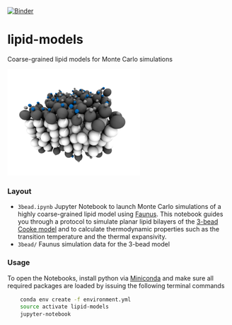 [![Binder](https://mybinder.org/badge.svg)](https://mybinder.org/v2/gh/gitesei/lipid-models/master)

# lipid-models
Coarse-grained lipid models for Monte Carlo simulations

<img src="https://github.com/gitesei/lipid-models/blob/master/bilayer.png" width="300">

### Layout

- `3bead.ipynb` Jupyter Notebook to launch Monte Carlo simulations of a highly coarse-grained lipid model using [Faunus](http://mlund.github.io/faunus/). This notebook guides you through a protocol to simulate planar lipid bilayers of the [3-bead Cooke model](https://aip.scitation.org/doi/10.1063/1.2135785) and to calculate thermodynamic properties such as the transition temperature and the thermal expansivity.
- `3bead/` Faunus simulation data for the 3-bead model

### Usage

To open the Notebooks, install python via [Miniconda](https://conda.io/miniconda.html) and make sure all required packages are loaded
by issuing the following terminal commands

```bash
    conda env create -f environment.yml
    source activate lipid-models
    jupyter-notebook
```

